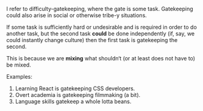 I refer to difficulty-gatekeeping, where the gate is some task. Gatekeeping could also arise in social or otherwise tribe-y situations.

If some task is sufficiently hard or undesirable and is required in order to do another task, but the second task **could** be done independently (if, say, we could instantly change culture) then the first task is gatekeeping the second.

This is because we are **mixing** what shouldn‘t (or at least does not have to) be mixed.

Examples: 
1. Learning React is gatekeeping CSS developers. 
2. Overt academia is gatekeeping filmmaking (a bit).
3. Language skills gatekeep a whole lotta beans.

